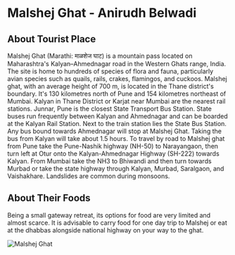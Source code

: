 # Malshej Ghat - Anirudh Belwadi

## About Tourist Place 
Malshej Ghat (Marathi: माळशेज घाट) is a mountain pass located on Maharashtra's Kalyan–Ahmednagar road in the Western Ghats range, India. The site is home to hundreds of species of flora and fauna, particularly avian species such as quails, rails, crakes, flamingos, and cuckoos. Malshej ghat, with an average height of 700 m, is located in the Thane district's boundary. It's 130 kilometres north of Pune and 154 kilometres northeast of Mumbai. Kalyan in Thane District or Karjat near Mumbai are the nearest rail stations. Junnar, Pune is the closest State Transport Bus Station. State buses run frequently between Kalyan and Ahmednagar and can be boarded at the Kalyan Rail Station. Next to the train station lies the State Bus Station. Any bus bound towards Ahmednagar will stop at Malshej Ghat. Taking the bus from Kalyan will take about 1.5 hours. To travel by road to Malshej ghat from Pune take the Pune-Nashik highway (NH-50) to Narayangaon, then turn left at Otur onto the Kalyan-Ahmednagar Highway (SH-222) towards Kalyan. From Mumbai take the NH3 to Bhiwandi and then turn towards Murbad or take the state highway through Kalyan, Murbad, Saralgaon, and Vaishakhare. Landslides are common during monsoons.

## About Their Foods
Being a small gateway retreat, its options for food are very limited and almost scarce. It is advisable to carry food for one day trip to Malshej or eat at the dhabbas alongside national highway on your way to the ghat.

<img align="center" src="https://i.ytimg.com/vi/kEQ8U1MXQTU/maxresdefault.jpg" alt="Malshej Ghat"/>
